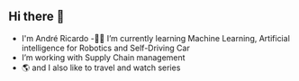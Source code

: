 ## Hi there 👋

- I'm André Ricardo
-🌱🚎 I’m currently learning Machine Learning, Artificial intelligence for Robotics and Self-Driving Car
- I’m working with Supply Chain management
- 🌎 and I also like to travel and watch series



<!--
**Dedeco1225/Dedeco1225** is a ✨ _special_ ✨ repository because its `README.md` (this file) appears on your GitHub profile.

Here are some ideas to get you started:

- 🔭 I’m currently working on ...
- 🌱 I’m currently learning ...
- 👯 I’m looking to collaborate on ...
- 🤔 I’m looking for help with ...
- 💬 Ask me about ...
- 📫 How to reach me: ...
- 😄 Pronouns: ...
- ⚡ Fun fact: ...
-->
